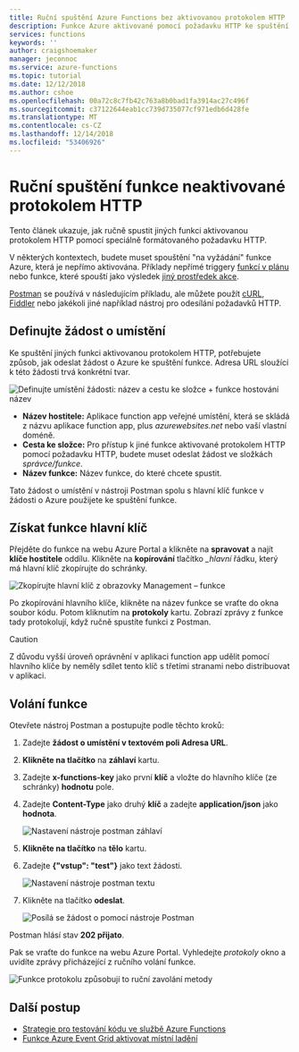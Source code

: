 ```yaml
---
title: Ruční spuštění Azure Functions bez aktivovanou protokolem HTTP
description: Funkce Azure aktivované pomocí požadavku HTTP ke spuštění jiným protokolem než HTTP
services: functions
keywords: ''
author: craigshoemaker
manager: jeconnoc
ms.service: azure-functions
ms.topic: tutorial
ms.date: 12/12/2018
ms.author: cshoe
ms.openlocfilehash: 00a72c8c7fb42c763a8b0bad1fa3914ac27c496f
ms.sourcegitcommit: c37122644eab1cc739d735077cf971edb6d428fe
ms.translationtype: MT
ms.contentlocale: cs-CZ
ms.lasthandoff: 12/14/2018
ms.locfileid: "53406926"
---
```

# <a name="manually-run-a-non-http-triggered-function"></a>Ruční spuštění funkce neaktivované protokolem HTTP

Tento článek ukazuje, jak ručně spustit jiných funkci aktivovanou protokolem HTTP pomocí speciálně formátovaného požadavku HTTP.

V některých kontextech, budete muset spouštění "na vyžádání" funkce Azure, která je nepřímo aktivována.  Příklady nepřímé triggery [funkcí v plánu](./functions-create-scheduled-function.md) nebo funkce, které spouští jako výsledek [jiný prostředek akce](./functions-create-storage-blob-triggered-function.md). 

[Postman](https://www.getpostman.com/) se používá v následujícím příkladu, ale můžete použít [cURL](https://curl.haxx.se/), [Fiddler](https://www.telerik.com/fiddler) nebo jakékoli jiné například nástroj pro odesílání požadavků HTTP.

## <a name="define-the-request-location"></a>Definujte žádost o umístění

Ke spuštění jiných funkci aktivovanou protokolem HTTP, potřebujete způsob, jak odeslat žádost o Azure ke spuštění funkce. Adresa URL sloužící k této žádosti trvá konkrétní tvar.

![Definujte umístění žádosti: název a cestu ke složce + funkce hostování název](./media/functions-manually-run-non-http/azure-functions-admin-url-anatomy.png)

- **Název hostitele:** Aplikace function app veřejné umístění, která se skládá z názvu aplikace function app, plus *azurewebsites.net* nebo vaší vlastní doméně.
- **Cesta ke složce:** Pro přístup k jiné funkce aktivované protokolem HTTP pomocí požadavku HTTP, budete muset odeslat žádost ve složkách *správce/funkce*.
- **Název funkce:** Název funkce, do které chcete spustit.

Tato žádost o umístění v nástroji Postman spolu s hlavní klíč funkce v žádosti o Azure použijete ke spuštění funkce.

## <a name="get-the-functions-master-key"></a>Získat funkce hlavní klíč

Přejděte do funkce na webu Azure Portal a klikněte na **spravovat** a najít **klíče hostitele** oddílu. Klikněte na **kopírování** tlačítko *_hlavní* řádku, který má hlavní klíč zkopírujte do schránky.

![Zkopírujte hlavní klíč z obrazovky Management – funkce](./media/functions-manually-run-non-http/azure-portal-functions-master-key.png)

Po zkopírování hlavního klíče, klikněte na název funkce se vraťte do okna soubor kódu. Potom kliknutím na **protokoly** kartu. Zobrazí zprávy z funkce tady protokolují, když ručně spustíte funkci z Postman.

> [!CAUTION]  
> Z důvodu vyšší úroveň oprávnění v aplikaci function app udělit pomocí hlavního klíče by neměly sdílet tento klíč s třetími stranami nebo distribuovat v aplikaci.

## <a name="call-the-function"></a>Volání funkce

Otevřete nástroj Postman a postupujte podle těchto kroků:

1. Zadejte **žádost o umístění v textovém poli Adresa URL**. 
2. **Klikněte na tlačítko** na **záhlaví** kartu.
3. Zadejte **x-functions-key** jako první **klíč** a vložte do hlavního klíče (ze schránky) **hodnotu** pole.
4. Zadejte **Content-Type** jako druhý **klíč** a zadejte **application/json** jako **hodnota**.

    ![Nastavení nástroje postman záhlaví](./media/functions-manually-run-non-http/functions-manually-run-non-http-headers.png)

5. **Klikněte na tlačítko** na **tělo** kartu.
6. Zadejte **{"vstup": "test"}** jako text žádosti.

    ![Nastavení nástroje postman textu](./media/functions-manually-run-non-http/functions-manually-run-non-http-body.png)

7. Klikněte na tlačítko **odeslat**.

    ![Posílá se žádost o pomocí nástroje Postman](./media/functions-manually-run-non-http/functions-manually-run-non-http-send.png)

Postman hlásí stav **202 přijato**.

Pak se vraťte do funkce na webu Azure Portal. Vyhledejte *protokoly* okno a uvidíte zprávy přicházející z ručního volání funkce.

![Funkce protokolu způsobují to ruční zavolání metody](./media/functions-manually-run-non-http/azure-portal-function-log.png)

## <a name="next-steps"></a>Další postup

- [Strategie pro testování kódu ve službě Azure Functions](./functions-test-a-function.md)
- [Funkce Azure Event Grid aktivovat místní ladění](./functions-debug-event-grid-trigger-local.md)
